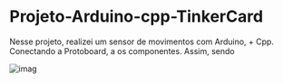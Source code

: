 # Projeto-Arduino-cpp-TinkerCard
 
  Nesse projeto, realizei um sensor de movimentos com Arduino, + Cpp. Conectando a Protoboard, a os componentes. Assim, sendo
  
![imag](https://github.com/user-attachments/assets/a318b6ee-bb10-40b8-add4-95fb8471fec1)

